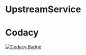 # UpstreamService
# Codacy
[![Codacy Badge](https://api.codacy.com/project/badge/Grade/57ec6043d1c640b691e959fb9e9c2f99)](https://www.codacy.com/app/Sashi18/UpstreamService?utm_source=github.com&amp;utm_medium=referral&amp;utm_content=Sashi18/UpstreamService&amp;utm_campaign=Badge_Grade)
